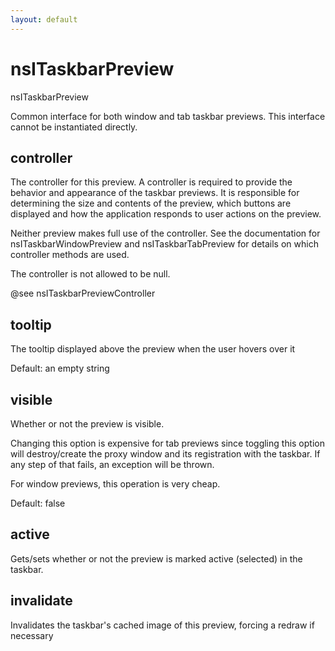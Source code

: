 ```yaml
---
layout: default
---
```


# nsITaskbarPreview #

nsITaskbarPreview

Common interface for both window and tab taskbar previews. This interface
cannot be instantiated directly.



## controller ##

The controller for this preview. A controller is required to provide
the behavior and appearance of the taskbar previews. It is responsible for
determining the size and contents of the preview, which buttons are
displayed and how the application responds to user actions on the preview.

Neither preview makes full use of the controller. See the documentation
for nsITaskbarWindowPreview and nsITaskbarTabPreview for details on which
controller methods are used.

The controller is not allowed to be null.

@see nsITaskbarPreviewController


## tooltip ##

The tooltip displayed above the preview when the user hovers over it

Default: an empty string


## visible ##

Whether or not the preview is visible.

Changing this option is expensive for tab previews since toggling this
option will destroy/create the proxy window and its registration with the
taskbar. If any step of that fails, an exception will be thrown.

For window previews, this operation is very cheap.

Default: false


## active ##

Gets/sets whether or not the preview is marked active (selected) in the
taskbar.


## invalidate ##

Invalidates the taskbar's cached image of this preview, forcing a redraw
if necessary

